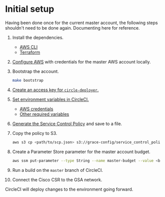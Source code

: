 # Initial setup

Having been done once for the current master account, the following steps shouldn't need to be done again. Documenting here for reference.

1. Install the dependencies.
    * [AWS CLI](https://docs.aws.amazon.com/cli/latest/userguide/installing.html)
    * [Terraform](https://www.terraform.io/)
1. [Configure AWS](https://www.terraform.io/docs/providers/aws/#authentication) with credentials for the master AWS account locally.
1. Bootstrap the account.

    ```sh
    make bootstrap
    ```

1. [Create an access key for `circle-deployer`.](https://console.aws.amazon.com/iam/home#/users/circle-deployer?section=security_credentials)
1. [Set environment variables in CircleCI.](https://circleci.com/gh/GSA/grace-core/edit#env-vars)
    * [AWS credentials](https://www.terraform.io/docs/providers/aws/#environment-variables)
    * [Other required variables](terraform/master/veriables.tf)
1. [Generate the Service Control Policy](https://github.com/GSA/security-benchmarks/tree/master/scp) and save to a file.
1. Copy the policy to S3.

    ```sh
    aws s3 cp <path/to/scp.json> s3://grace-config/service_control_policy.json
    ```

1. Create a Parameter Store parameter for the master account budget.

    ```sh
    aws ssm put-parameter --type String --name master-budget --value <budget>
    ```

1. Run a build on the `master` branch of CircleCI.
1. Connect the Cisco CSR to the GSA network.

CircleCI will deploy changes to the environment going forward.
